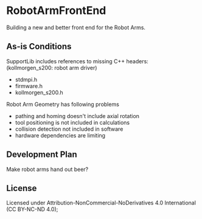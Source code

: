 <h1>RobotArmFrontEnd</h1>
Building a new and better front end for the Robot Arms.

<h2>As-is Conditions</h2>
SupportLib includes references to missing C++ headers:</br>
(kollmorgen_s200: robot arm driver)
<ul><li>stdmpi.h</li>
<li>firmware.h</li>
<li>kollmorgen_s200.h</li></ul>

Robot Arm Geometry has following problems
<ul><li>pathing and homing doesn't include axial rotation</li>
<li>tool positioning is not included in calculations</li>
<li>collision detection not included in software</li>
<li>hardware dependencies are limiting</li></ul>

<h2>Development Plan</h2>
<p>Make robot arms hand out beer?</p>

<h2>License</h2>
<p>Licensed under Attribution-NonCommercial-NoDerivatives 4.0 International (CC BY-NC-ND 4.0);
